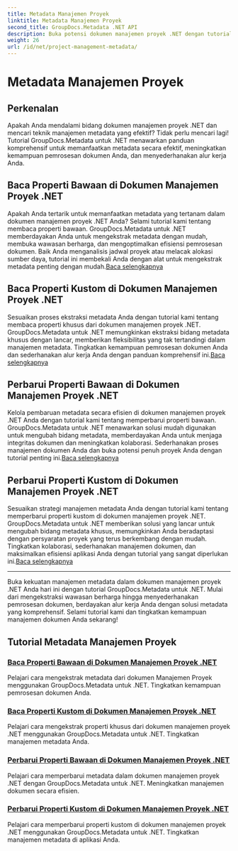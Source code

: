 ```yaml
---
title: Metadata Manajemen Proyek
linktitle: Metadata Manajemen Proyek
second_title: GroupDocs.Metadata .NET API
description: Buka potensi dokumen manajemen proyek .NET dengan tutorial GroupDocs.Metadata untuk .NET. Ekstrak, perbarui, dan kelola metadata dengan mudah.
weight: 26
url: /id/net/project-management-metadata/
---
```


# Metadata Manajemen Proyek


## Perkenalan

Apakah Anda mendalami bidang dokumen manajemen proyek .NET dan mencari teknik manajemen metadata yang efektif? Tidak perlu mencari lagi! Tutorial GroupDocs.Metadata untuk .NET menawarkan panduan komprehensif untuk memanfaatkan metadata secara efektif, meningkatkan kemampuan pemrosesan dokumen Anda, dan menyederhanakan alur kerja Anda.

## Baca Properti Bawaan di Dokumen Manajemen Proyek .NET

 Apakah Anda tertarik untuk memanfaatkan metadata yang tertanam dalam dokumen manajemen proyek .NET Anda? Selami tutorial kami tentang membaca properti bawaan. GroupDocs.Metadata untuk .NET memberdayakan Anda untuk mengekstrak metadata dengan mudah, membuka wawasan berharga, dan mengoptimalkan efisiensi pemrosesan dokumen. Baik Anda menganalisis jadwal proyek atau melacak alokasi sumber daya, tutorial ini membekali Anda dengan alat untuk mengekstrak metadata penting dengan mudah.[Baca selengkapnya](./read-built-in-properties-project-management-documents/)

## Baca Properti Kustom di Dokumen Manajemen Proyek .NET

 Sesuaikan proses ekstraksi metadata Anda dengan tutorial kami tentang membaca properti khusus dari dokumen manajemen proyek .NET. GroupDocs.Metadata untuk .NET memungkinkan ekstraksi bidang metadata khusus dengan lancar, memberikan fleksibilitas yang tak tertandingi dalam manajemen metadata. Tingkatkan kemampuan pemrosesan dokumen Anda dan sederhanakan alur kerja Anda dengan panduan komprehensif ini.[Baca selengkapnya](./read-custom-properties-project-management-documents/)

## Perbarui Properti Bawaan di Dokumen Manajemen Proyek .NET

 Kelola pembaruan metadata secara efisien di dokumen manajemen proyek .NET Anda dengan tutorial kami tentang memperbarui properti bawaan. GroupDocs.Metadata untuk .NET menawarkan solusi mudah digunakan untuk mengubah bidang metadata, memberdayakan Anda untuk menjaga integritas dokumen dan meningkatkan kolaborasi. Sederhanakan proses manajemen dokumen Anda dan buka potensi penuh proyek Anda dengan tutorial penting ini.[Baca selengkapnya](./update-built-in-properties-project-management-documents/)

## Perbarui Properti Kustom di Dokumen Manajemen Proyek .NET

Sesuaikan strategi manajemen metadata Anda dengan tutorial kami tentang memperbarui properti kustom di dokumen manajemen proyek .NET. GroupDocs.Metadata untuk .NET memberikan solusi yang lancar untuk mengubah bidang metadata khusus, memungkinkan Anda beradaptasi dengan persyaratan proyek yang terus berkembang dengan mudah. Tingkatkan kolaborasi, sederhanakan manajemen dokumen, dan maksimalkan efisiensi aplikasi Anda dengan tutorial yang sangat diperlukan ini.[Baca selengkapnya](./update-custom-properties-project-management-documents/)

----

Buka kekuatan manajemen metadata dalam dokumen manajemen proyek .NET Anda hari ini dengan tutorial GroupDocs.Metadata untuk .NET. Mulai dari mengekstraksi wawasan berharga hingga menyederhanakan pemrosesan dokumen, berdayakan alur kerja Anda dengan solusi metadata yang komprehensif. Selami tutorial kami dan tingkatkan kemampuan manajemen dokumen Anda sekarang!
## Tutorial Metadata Manajemen Proyek
### [Baca Properti Bawaan di Dokumen Manajemen Proyek .NET](./read-built-in-properties-project-management-documents/)
Pelajari cara mengekstrak metadata dari dokumen Manajemen Proyek menggunakan GroupDocs.Metadata untuk .NET. Tingkatkan kemampuan pemrosesan dokumen Anda.
### [Baca Properti Kustom di Dokumen Manajemen Proyek .NET](./read-custom-properties-project-management-documents/)
Pelajari cara mengekstrak properti khusus dari dokumen manajemen proyek .NET menggunakan GroupDocs.Metadata untuk .NET. Tingkatkan manajemen metadata Anda.
### [Perbarui Properti Bawaan di Dokumen Manajemen Proyek .NET](./update-built-in-properties-project-management-documents/)
Pelajari cara memperbarui metadata dalam dokumen manajemen proyek .NET dengan GroupDocs.Metadata untuk .NET. Meningkatkan manajemen dokumen secara efisien.
### [Perbarui Properti Kustom di Dokumen Manajemen Proyek .NET](./update-custom-properties-project-management-documents/)
Pelajari cara memperbarui properti kustom di dokumen manajemen proyek .NET menggunakan GroupDocs.Metadata untuk .NET. Tingkatkan manajemen metadata di aplikasi Anda.